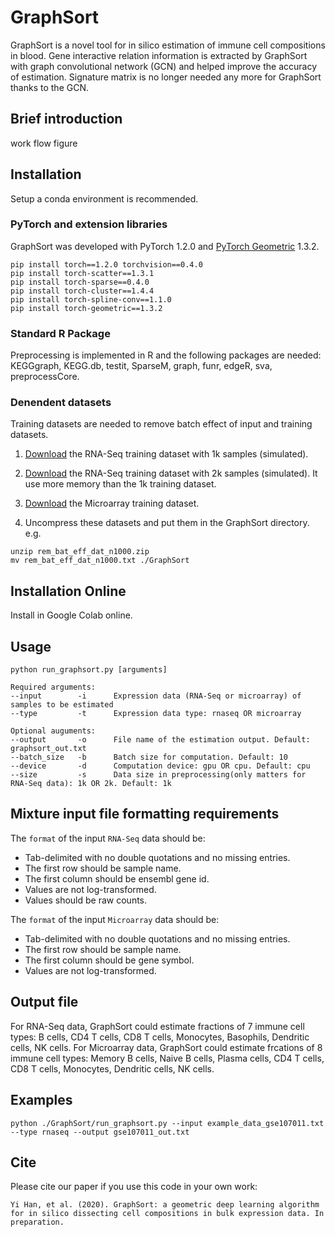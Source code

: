 # GraphSort
GraphSort is a novel tool for in silico estimation of immune cell compositions in blood. Gene interactive relation information is extracted by GraphSort with graph convolutional network (GCN) and helped improve the accuracy of estimation. Signature matrix is no longer needed any more for GraphSort thanks to the GCN.

## Brief introduction

work flow figure

## Installation
Setup a conda environment is recommended.
### PyTorch and extension libraries
GraphSort was developed with PyTorch 1.2.0 and [PyTorch Geometric](https://github.com/rusty1s/pytorch_geometric) 1.3.2.
```
pip install torch==1.2.0 torchvision==0.4.0
pip install torch-scatter==1.3.1
pip install torch-sparse==0.4.0
pip install torch-cluster==1.4.4
pip install torch-spline-conv==1.1.0
pip install torch-geometric==1.3.2
```
### Standard R Package
Preprocessing is implemented in R and the following packages are needed: KEGGgraph, KEGG.db, testit, SparseM, graph, funr, edgeR, sva, preprocessCore.

### Denendent datasets
Training datasets are needed to remove batch effect of input and training datasets.

1. [Download](https://drive.google.com/file/d/18DoMwpMa8PFajx_Q-gXWMrWOsEYBkXtE/view?usp=sharing) the RNA-Seq training dataset with 1k samples (simulated).
2. [Download](https://drive.google.com/file/d/19K_qwpuI5eHPr1l5He3p0vY8wt3Uq7sH/view?usp=sharing) the RNA-Seq training dataset with 2k samples (simulated). It use more memory than the 1k training dataset.
3. [Download](https://drive.google.com/file/d/1NnlqQbPd2xC7lHSZaeVWTz6MuBhI_RLm/view?usp=sharing) the Microarray training dataset.


4. Uncompress these datasets and  put them in the GraphSort directory.
e.g.
```
unzip rem_bat_eff_dat_n1000.zip
mv rem_bat_eff_dat_n1000.txt ./GraphSort
```
## Installation Online
Install in Google Colab online.


## Usage
```
python run_graphsort.py [arguments]

Required arguments:
--input        -i      Expression data (RNA-Seq or microarray) of samples to be estimated
--type         -t      Expression data type: rnaseq OR microarray

Optional auguments:
--output       -o      File name of the estimation output. Default: graphsort_out.txt
--batch_size   -b      Batch size for computation. Default: 10
--device       -d      Computation device: gpu OR cpu. Default: cpu
--size         -s      Data size in preprocessing(only matters for RNA-Seq data): 1k OR 2k. Default: 1k
```
## Mixture input file formatting requirements
The `format` of the input `RNA-Seq` data should be:
* Tab-delimited with no double quotations and no missing entries.
* The first row should be sample name.
* The first column should be ensembl gene id.
* Values are not log-transformed.
* Values should be raw counts.

The `format` of the input `Microarray` data should be:
* Tab-delimited with no double quotations and no missing entries.
* The first row should be sample name.
* The first column should be gene symbol.
* Values are not log-transformed.

## Output file
For RNA-Seq data, GraphSort could estimate fractions of 7 immune cell types: B cells, CD4 T cells, CD8 T cells, Monocytes, Basophils, Dendritic cells, NK cells.
For Microarray data, GraphSort could estimate frcations of 8 immune cell types: Memory B cells, Naive B cells, Plasma cells, CD4 T cells, CD8 T cells, Monocytes, Dendritic cells, NK cells.

## Examples
```
python ./GraphSort/run_graphsort.py --input example_data_gse107011.txt --type rnaseq --output gse107011_out.txt
```

## Cite
Please cite our paper if you use this code in your own work:
```
Yi Han, et al. (2020). GraphSort: a geometric deep learning algorithm for in silico dissecting cell compositions in bulk expression data. In preparation.
```
